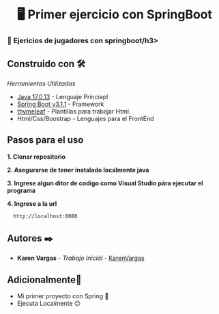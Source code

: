<h1 align="center"><b>🖥️ Primer ejercicio con  SpringBoot</b></h1>
<h3>🌼 Ejericios de jugadores con springboot/h3><br>

## Construido con 🛠️

_Herramientas Utilizadas_

- [Java 17.0.13](https://www.java.com/es/) - Lenguaje Princiapl
- [Spring Boot v3.1.1](https://nodejs.org/es/) - Framework
- [thymeleaf](http://www.thymeleaf.org) - Plantillas para trabajar Html.
- Html/Css/Boostrap - Lenguajes para el FrontEnd

## Pasos para el uso

**1. Clonar repositorio**

**2. Asegurarse de tener instalado localmente java**

**3. Ingrese algun ditor de codigo como Visual Studio pára ejecutar el programa**

**4. Ingrese a la url**

```bash
  http://localhost:8080
```

## Autores ✒️

- **Karen Vargas** - _Trabajo Inicial_ - [KarenVargas](https://github.com/Karen11Vargas)

## Adicionalmente🎁

- Mi primer proyecto con Spring 📢
- Ejecuta Localmente 😕

